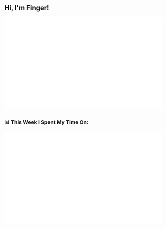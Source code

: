 <h2> Hi, I'm Finger!</h2>

<img align="right" src="https://raw.githubusercontent.com/spianmo/github-stats/master/generated/overview.svg#gh-light-mode-only">

<!-- <img align="right" height="160em" src="https://github-readme-stats-eight-theta.vercel.app/api/top-langs/?username=spianmo&layout=compact&langs_count=8&theme=algolia"/>	 -->
	
```go
package main

type Me struct {
	Name   string
	Job    string
	Code   string
	Skills string
}

func main() {
	me := &Me{
		Name:   "Finger",
		Job:    "Client-side Engineer",
		Code:   "Java and C++ and Others",
		Skills: "Android Security NLP ^o^",
	}
	_ = me
}
```


<h3>📊 This Week I Spent My Time On:</h3>
<img align='right' src="https://raw.githubusercontent.com/spianmo/github-stats/master/generated/languages.svg#gh-light-mode-only">

<!--START_SECTION:waka-->

```txt
Groovy                     11 hrs 35 mins  ████████▓░░░░░░░░░░░░░░░░   35.26 %
Java                       7 hrs 4 mins    █████▒░░░░░░░░░░░░░░░░░░░   21.53 %
Kotlin                     5 hrs 33 mins   ████▒░░░░░░░░░░░░░░░░░░░░   16.91 %
Gradle                     3 hrs 52 mins   ███░░░░░░░░░░░░░░░░░░░░░░   11.79 %
Properties                 1 hr 59 mins    █▓░░░░░░░░░░░░░░░░░░░░░░░   06.07 %
```

<!--END_SECTION:waka-->
